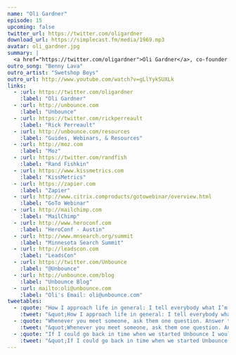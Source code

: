 ```yaml
---
name: "Oli Gardner"
episode: 15
upcoming: false
twitter_url: https://twitter.com/oligardner
download_url: https://simplecast.fm/media/1969.mp3
avatar: oli_gardner.jpg
summary: |
  <a href="https://twitter.com/oligardner">Oli Gardner</a>, co-founder of <a href="http://unbounce.com">Unbounce</a>, talks about the marketing and integrations they did in the early stages to grow their product, and about the transition that he’s making from being Creative Director of the company to more of a public speaking role.
outro_song: "Benny Lava"
outro_artist: "Swetshop Boys"
outro_url: http://www.youtube.com/watch?v=gLlYykSUXLk
links:
  - :url: https://twitter.com/oligardner
    :label: "Oli Gardner"
  - :url: http://unbounce.com
    :label: "Unbounce"
  - :url: https://twitter.com/rickperreault
    :label: "Rick Perreault"
  - :url: http://unbounce.com/resources
    :label: "Guides, Webinars, & Resources"
  - :url: http://moz.com
    :label: "Moz"
  - :url: https://twitter.com/randfish
    :label: "Rand Fishkin"
  - :url: https://www.kissmetrics.com
    :label: "KissMetrics"
  - :url: https://zapier.com
    :label: "Zapier"
  - :url: http://www.citrix.comproducts/gotowebinar/overview.html
    :label: "GoTo Webinar"
  - :url: http://mailchimp.com
    :label: "MailChimp"
  - :url: http://www.heroconf.com
    :label: "HeroConf - Austin"
  - :url: http://www.mnsearch.org/summit
    :label: "Minnesota Search Summit"
  - :url: http://leadscon.com
    :label: "LeadsCon"
  - :url: https://twitter.com/Unbounce
    :label: "@Unbounce"
  - :url: http://unbounce.com/blog
    :label: "Unbounce Blog"
  - :url: mailto:oli@unbounce.com
    :label: "Oli's Email: oli@unbounce.com"
tweetables:
  - :quote: "How I approach life in general: I tell everybody what I’m gonna do, so then I have to do it."
    :tweet: "&quot;How I approach life in general: I tell everybody what I’m gonna do, so then I have to do it.&quot; -@oligardner"
  - :quote: "Whenever you meet someone, ask them one question. Answer ten."
    :tweet: "&quot;Whenever you meet someone, ask them one question. Answer ten."
  - :quote: "If I could go back in time when we started Unbounce I would kiss myself on the mouth & change nothing"
    :tweet: "&quot;If I could go back in time when we started Unbounce I would kiss myself on the mouth & change nothing&quot; -@oligardner"
---
```


